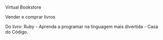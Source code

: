 Virtual Bookstore

Vender e comprar livros

Do livro:  Ruby - Aprenda a programar na linguagem mais divertida - Casa do Código.
